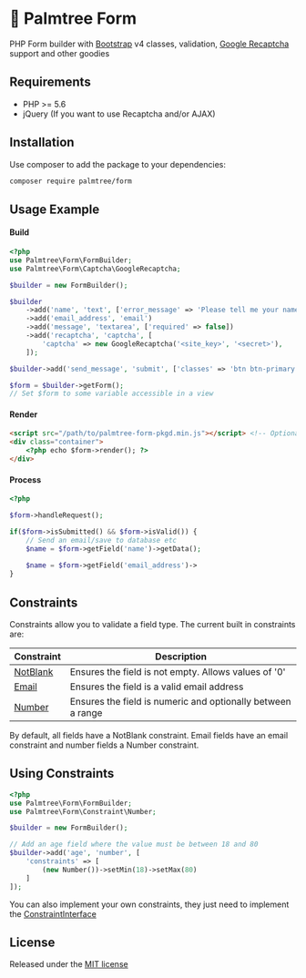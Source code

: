 # :palm_tree: Palmtree Form

PHP Form builder with [Bootstrap](https://getbootstrap.com/) v4 classes, validation, [Google Recaptcha](https://www.google.com/recaptcha/intro/) support and other goodies

## Requirements
* PHP >= 5.6
* jQuery (If you want to use Recaptcha and/or AJAX)

## Installation

Use composer to add the package to your dependencies:
```bash
composer require palmtree/form
```

## Usage Example

#### Build
```php
<?php
use Palmtree\Form\FormBuilder;
use Palmtree\Form\Captcha\GoogleRecaptcha;

$builder = new FormBuilder();

$builder
    ->add('name', 'text', ['error_message' => 'Please tell me your name'])
    ->add('email_address', 'email')
    ->add('message', 'textarea', ['required' => false])
    ->add('recaptcha', 'captcha', [
        'captcha' => new GoogleRecaptcha('<site_key>', '<secret>'),
    ]);

$builder->add('send_message', 'submit', ['classes' => 'btn btn-primary']);

$form = $builder->getForm();
// Set $form to some variable accessible in a view

```

#### Render
```html
<script src="/path/to/palmtree-form-pkgd.min.js"></script> <!-- Optional -->
<div class="container">
    <?php echo $form->render(); ?>
</div>
```

#### Process
```php
<?php

$form->handleRequest();

if($form->isSubmitted() && $form->isValid()) {
    // Send an email/save to database etc
    $name = $form->getField('name')->getData();
    
    $name = $form->getField('email_address')->
}
```

## Constraints

Constraints allow you to validate a field type. The current built in constraints are:

| Constraint       | Description |
| ------------- |-------------|
| [NotBlank](src/Constraint/NotBlank.php)  | Ensures the field is not empty. Allows values of '0'
| [Email](src/Constraint/Email.php)        | Ensures the field is a valid email address
| [Number](src/Constraint/Number.php)      | Ensures the field is numeric and optionally between a range

By default, all fields have a NotBlank constraint. 
Email fields have an email constraint and number fields a Number constraint.

## Using Constraints
```php
<?php
use Palmtree\Form\FormBuilder;
use Palmtree\Form\Constraint\Number;

$builder = new FormBuilder();

// Add an age field where the value must be between 18 and 80
$builder->add('age', 'number', [
    'constraints' => [
        (new Number())->setMin(18)->setMax(80)
    ]    
]);

```

You can also implement your own constraints, they just need to implement the [ConstraintInterface](src/Constraint/ConstraintInterface.php)

## License

Released under the [MIT license](LICENSE)
